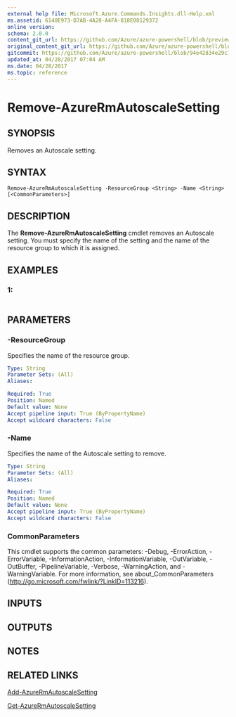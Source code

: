 ```yaml
---
external help file: Microsoft.Azure.Commands.Insights.dll-Help.xml
ms.assetid: 6140E973-D7AB-4A28-A4FA-818E08129372
online version:
schema: 2.0.0
content_git_url: https://github.com/Azure/azure-powershell/blob/preview/src/ResourceManager/Insights/Commands.Insights/help/Remove-AzureRmAutoscaleSetting.md
original_content_git_url: https://github.com/Azure/azure-powershell/blob/preview/src/ResourceManager/Insights/Commands.Insights/help/Remove-AzureRmAutoscaleSetting.md
gitcommit: https://github.com/Azure/azure-powershell/blob/94e42834e29c78cafba9e3f1e99e14af92561036
updated_at: 04/28/2017 07:04 AM
ms.date: 04/28/2017
ms.topic: reference
---
```


# Remove-AzureRmAutoscaleSetting

## SYNOPSIS
Removes an Autoscale setting.

## SYNTAX

```
Remove-AzureRmAutoscaleSetting -ResourceGroup <String> -Name <String> [<CommonParameters>]
```

## DESCRIPTION
The **Remove-AzureRmAutoscaleSetting** cmdlet removes an Autoscale setting.
You must specify the name of the setting and the name of the resource group to which it is assigned.

## EXAMPLES

### 1:
```

```

## PARAMETERS

### -ResourceGroup
Specifies the name of the resource group.

```yaml
Type: String
Parameter Sets: (All)
Aliases: 

Required: True
Position: Named
Default value: None
Accept pipeline input: True (ByPropertyName)
Accept wildcard characters: False
```

### -Name
Specifies the name of the Autoscale setting to remove.

```yaml
Type: String
Parameter Sets: (All)
Aliases: 

Required: True
Position: Named
Default value: None
Accept pipeline input: True (ByPropertyName)
Accept wildcard characters: False
```

### CommonParameters
This cmdlet supports the common parameters: -Debug, -ErrorAction, -ErrorVariable, -InformationAction, -InformationVariable, -OutVariable, -OutBuffer, -PipelineVariable, -Verbose, -WarningAction, and -WarningVariable. For more information, see about_CommonParameters (http://go.microsoft.com/fwlink/?LinkID=113216).

## INPUTS

## OUTPUTS

## NOTES

## RELATED LINKS

[Add-AzureRmAutoscaleSetting](./Add-AzureRmAutoscaleSetting.md)

[Get-AzureRmAutoscaleSetting](./Get-AzureRmAutoscaleSetting.md)


